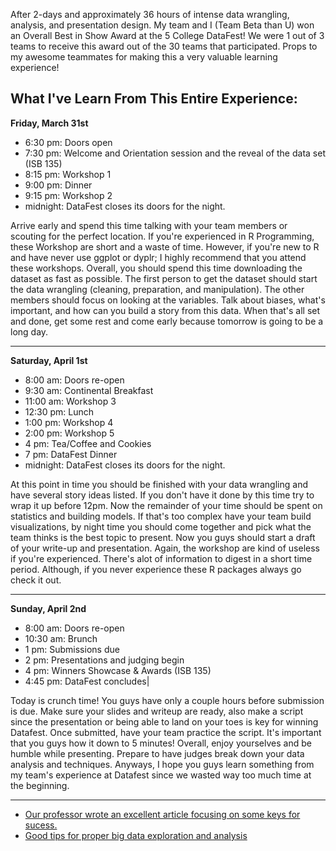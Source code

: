 After 2-days and approximately 36 hours of intense data wrangling, analysis, and presentation design. My team and I (Team Beta than U) won an Overall Best in Show Award at the 5 College DataFest! We were 1 out of 3 teams to receive this award out of the 30 teams that participated. Props to my awesome teammates for making this a very valuable learning experience!

<h2>What I've Learn From This Entire Experience:</h2>

**Friday, March 31st**
- 6:30 pm: Doors open
- 7:30 pm: Welcome and Orientation session and the reveal of the data set (ISB 135)
- 8:15 pm: Workshop 1
- 9:00 pm: Dinner
- 9:15 pm: Workshop 2
- midnight: DataFest closes its doors for the night.

Arrive early and spend this time talking with your team members or scouting for the perfect location. If you're experienced in R Programming, these Workshop are short and a waste of time. However, if you're new to R and have never use ggplot or dyplr; I highly recommend that you attend these workshops. Overall, you should spend this time downloading the dataset as fast as possible. The first person to get the dataset should start the data wrangling (cleaning, preparation, and manipulation). The other members should focus on looking at the variables. Talk about biases, what's important, and how can you build a story from this data. When that's all set and done, get some rest and come early because tomorrow is going to be a long day.

---

**Saturday, April 1st**
- 8:00 am: Doors re-open
- 9:30 am: Continental Breakfast
- 11:00 am: Workshop 3
- 12:30 pm: Lunch
- 1:00 pm: Workshop 4
- 2:00 pm: Workshop 5
- 4 pm: Tea/Coffee and Cookies
- 7 pm: DataFest Dinner
- midnight: DataFest closes its doors for the night.

At this point in time you should be finished with your data wrangling and have several story ideas listed. If you don't have it done by this time try to wrap it up before 12pm. Now the remainder of your time should be spent on statistics and building models. If that's too complex have your team build visualizations, by night time you should come together and pick what the team thinks is the best topic to present. Now you guys should start a draft of your write-up and presentation. Again, the workshop are kind of useless if you're experienced. There's alot of information to digest in a short time period. Although, if you never experience these R packages always go check it out. 

---

**Sunday, April 2nd**
- 8:00 am: Doors re-open
- 10:30 am: Brunch
- 1 pm: Submissions due
- 2 pm: Presentations and judging begin
- 4 pm: Winners Showcase & Awards (ISB 135)
- 4:45 pm: DataFest concludes|

Today is crunch time! You guys have only a couple hours before submission is due. Make sure your slides and writeup are ready, also make a script since the presentation or being able to land on your toes is key for winning Datafest. Once submitted, have your team practice the script. It's important that you guys how it down to 5 minutes! Overall, enjoy yourselves and be humble while presenting. Prepare to have judges break down your data analysis and techniques. Anyways, I hope you guys learn something from my team's experience at Datafest since we wasted way too much time at the beginning. 

---

- [Our professor wrote an excellent article focusing on some keys for sucess.](http://reichlab.io/2016/04/04/datafest-lessons.html)
- [Good tips for proper big data exploration and analysis](http://www.unofficialgoogledatascience.com/2016/10/practical-advice-for-analysis-of-large.html)
